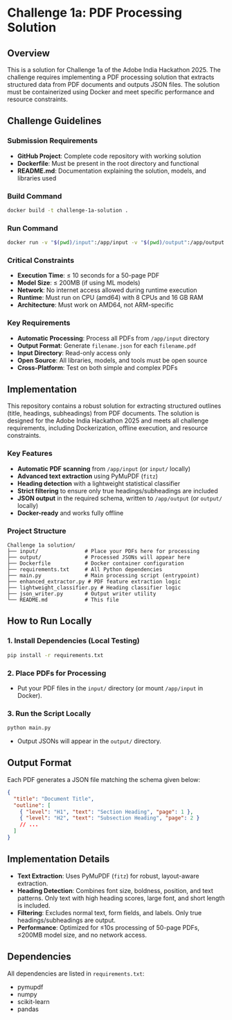 # Challenge 1a: PDF Processing Solution

## Overview
This is a solution for Challenge 1a of the Adobe India Hackathon 2025. The challenge requires implementing a PDF processing solution that extracts structured data from PDF documents and outputs JSON files. The solution must be containerized using Docker and meet specific performance and resource constraints.

## Challenge Guidelines

### Submission Requirements
- **GitHub Project**: Complete code repository with working solution
- **Dockerfile**: Must be present in the root directory and functional
- **README.md**:  Documentation explaining the solution, models, and libraries used

### Build Command
```bash
docker build -t challenge-1a-solution .
```

### Run Command
```bash
docker run -v "$(pwd)/input":/app/input -v "$(pwd)/output":/app/output challenge-1a-solution
```

### Critical Constraints
- **Execution Time**: ≤ 10 seconds for a 50-page PDF
- **Model Size**: ≤ 200MB (if using ML models)
- **Network**: No internet access allowed during runtime execution
- **Runtime**: Must run on CPU (amd64) with 8 CPUs and 16 GB RAM
- **Architecture**: Must work on AMD64, not ARM-specific

### Key Requirements
- **Automatic Processing**: Process all PDFs from `/app/input` directory
- **Output Format**: Generate `filename.json` for each `filename.pdf`
- **Input Directory**: Read-only access only
- **Open Source**: All libraries, models, and tools must be open source
- **Cross-Platform**: Test on both simple and complex PDFs


## Implementation

This repository contains a robust solution for extracting structured outlines (title, headings, subheadings) from PDF documents. The solution is designed for the Adobe India Hackathon 2025 and meets all challenge requirements, including Dockerization, offline execution, and resource constraints.

### Key Features
- **Automatic PDF scanning** from `/app/input` (or `input/` locally)
- **Advanced text extraction** using PyMuPDF (`fitz`)
- **Heading detection** with a lightweight statistical classifier
- **Strict filtering** to ensure only true headings/subheadings are included
- **JSON output** in the required schema, written to `/app/output` (or `output/` locally)
- **Docker-ready** and works fully offline

### Project Structure
```
Challenge 1a solution/
├── input/               # Place your PDFs here for processing
├── output/              # Processed JSONs will appear here
├── Dockerfile           # Docker container configuration
├── requirements.txt     # All Python dependencies
├── main.py              # Main processing script (entrypoint)
├── enhanced_extractor.py # PDF feature extraction logic
├── lightweight_classifier.py # Heading classifier logic
├── json_writer.py       # Output writer utility
└── README.md            # This file
```

## How to Run Locally

### 1. Install Dependencies (Local Testing)
```bash
pip install -r requirements.txt
```

### 2. Place PDFs for Processing
- Put your PDF files in the `input/` directory (or mount `/app/input` in Docker).

### 3. Run the Script Locally
```bash
python main.py
```
- Output JSONs will appear in the `output/` directory.

## Output Format

Each PDF generates a JSON file matching the schema given below:

```json
{
  "title": "Document Title",
  "outline": [
    { "level": "H1", "text": "Section Heading", "page": 1 },
    { "level": "H2", "text": "Subsection Heading", "page": 2 }
    // ...
  ]
}
```

## Implementation Details

- **Text Extraction**: Uses PyMuPDF (`fitz`) for robust, layout-aware extraction.
- **Heading Detection**: Combines font size, boldness, position, and text patterns. Only text with high heading scores, large font, and short length is included.
- **Filtering**: Excludes normal text, form fields, and labels. Only true headings/subheadings are output.
- **Performance**: Optimized for ≤10s processing of 50-page PDFs, ≤200MB model size, and no network access.


## Dependencies

All dependencies are listed in `requirements.txt`:
- pymupdf
- numpy
- scikit-learn
- pandas
